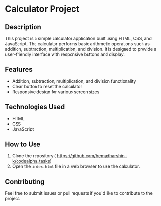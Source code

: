 # Calculator Project

## Description

This project is a simple calculator application built using HTML, CSS, and JavaScript. The calculator performs basic arithmetic operations such as addition, subtraction, multiplication, and division. It is designed to provide a user-friendly interface with responsive buttons and display.

## Features

- Addition, subtraction, multiplication, and division functionality
- Clear button to reset the calculator
- Responsive design for various screen sizes

## Technologies Used

- HTML
- CSS
- JavaScript

## How to Use

1. Clone the repository:( https://github.com/hemadharshini-k/codealpha_tasks)
3. Open the `index.html` file in a web browser to use the calculator.

## Contributing

Feel free to submit issues or pull requests if you'd like to contribute to the project.
